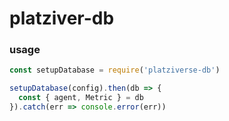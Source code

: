 # platziver-db

### usage

``` js
const setupDatabase = require('platziverse-db')

setupDatabase(config).then(db => {
  const { agent, Metric } = db
}).catch(err => console.error(err))
```

